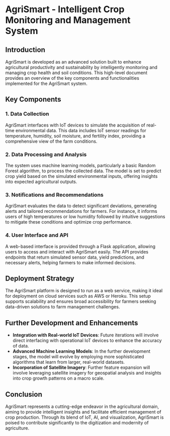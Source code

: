 # AgriSmart - Intelligent Crop Monitoring and Management System

## Introduction

AgriSmart is developed as an advanced solution built to enhance agricultural productivity and sustainability by intelligently monitoring and managing crop health and soil conditions. This high-level document provides an overview of the key components and functionalities implemented for the AgriSmart system.

## Key Components

### 1. Data Collection
AgriSmart interfaces with IoT devices to simulate the acquisition of real-time environmental data. This data includes IoT sensor readings for temperature, humidity, soil moisture, and fertility index, providing a comprehensive view of the farm conditions.

### 2. Data Processing and Analysis
The system uses machine learning models, particularly a basic Random Forest algorithm, to process the collected data. The model is set to predict crop yield based on the simulated environmental inputs, offering insights into expected agricultural outputs.

### 3. Notifications and Recommendations
AgriSmart evaluates the data to detect significant deviations, generating alerts and tailored recommendations for farmers. For instance, it informs users of high temperatures or low humidity followed by intuitive suggestions to mitigate these conditions and optimize crop performance.

### 4. User Interface and API
A web-based interface is provided through a Flask application, allowing users to access and interact with AgriSmart easily. The API provides endpoints that return simulated sensor data, yield predictions, and necessary alerts, helping farmers to make informed decisions.

## Deployment Strategy

The AgriSmart platform is designed to run as a web service, making it ideal for deployment on cloud services such as AWS or Heroku. This setup supports scalability and ensures broad accessibility for farmers seeking data-driven solutions to farm management challenges.

## Further Development and Enhancements

- **Integration with Real-world IoT Devices**: Future iterations will involve direct interfacing with operational IoT devices to enhance the accuracy of data.
- **Advanced Machine Learning Models**: In the further development stages, the model will evolve by employing more sophisticated algorithms that learn from larger, real-world datasets.
- **Incorporation of Satellite Imagery**: Further feature expansion will involve leveraging satellite imagery for geospatial analysis and insights into crop growth patterns on a macro scale.

## Conclusion

AgriSmart represents a cutting-edge endeavor in the agricultural domain, aiming to provide intelligent insights and facilitate efficient management of crop production. Through its blend of IoT, AI, and visualization, AgriSmart is poised to contribute significantly to the digitization and modernity of agriculture.
